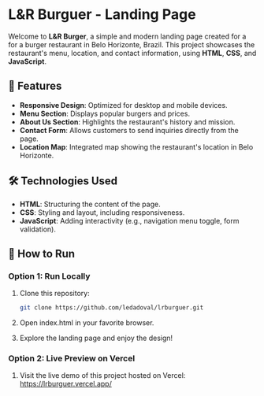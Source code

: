 # L&R Burguer - Landing Page

Welcome to **L&R Burger**, a simple and modern landing page created for a for a burger restaurant in Belo Horizonte, Brazil. This project showcases the restaurant's menu, location, and contact information, using **HTML**, **CSS**, and **JavaScript**.

## 🌟 Features

- **Responsive Design**: Optimized for desktop and mobile devices.
- **Menu Section**: Displays popular burgers and prices.
- **About Us Section**: Highlights the restaurant's history and mission.
- **Contact Form**: Allows customers to send inquiries directly from the page.
- **Location Map**: Integrated map showing the restaurant's location in Belo Horizonte.

## 🛠️ Technologies Used

- **HTML**: Structuring the content of the page.
- **CSS**: Styling and layout, including responsiveness.
- **JavaScript**: Adding interactivity (e.g., navigation menu toggle, form validation).

## 🚀 How to Run

### Option 1: Run Locally

1. Clone this repository:
   ```bash
   git clone https://github.com/ledadoval/lrburguer.git
   
2. Open index.html in your favorite browser.

3. Explore the landing page and enjoy the design!

### Option 2: Live Preview on Vercel

1. Visit the live demo of this project hosted on Vercel: https://lrburguer.vercel.app/

